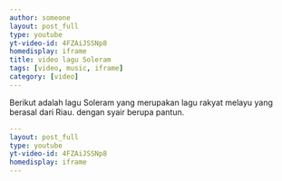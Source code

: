 ```yaml
---
author: someone
layout: post_full
type: youtube
yt-video-id: 4FZAiJSSNp8
homedisplay: iframe
title: video lagu Soleram
tags: [video, music, iframe]
category: [video]
---
```

Berikut adalah lagu Soleram yang merupakan lagu rakyat melayu yang berasal dari Riau.
dengan syair berupa pantun.

```yml
---
layout: post_full
type: youtube
yt-video-id: 4FZAiJSSNp8
homedisplay: iframe
---
```